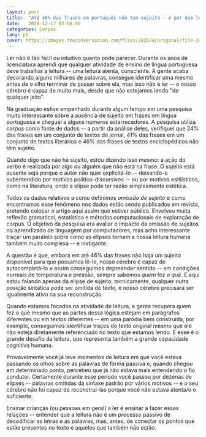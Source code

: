 ```yaml
---
layout: post
title:  "Até 46% das frases em português não tem sujeito – e por que ler é difícil"
date:   2020-12-17 03:06:00
categories: Corpus
lang: pt
cover: https://images.theconversation.com/files/282674/original/file-20190704-51292-t04p4c.jpg?ixlib=rb-1.1.0&q=45&auto=format&w=1200&h=675.0&fit=crop
---
```


Ler não é tão fácil ou intuitivo quanto pode parecer. Durante os anos de licenciatura aprendi que qualquer atividade de ensino de língua portuguesa deve trabalhar a leitura -- uma leitura atenta, consciente. A gente acaba decorando alguns milhares de palavras, consegue identificar uma mesmo antes de o olho terminar de passar sobre ela, mas isso não é ler -- o nosso cérebro é capaz de muito mais, desde que não estejamos lendo "de qualquer jeito".

Na graduação estive empenhado durante algum tempo em uma pesquisa muito interessante sobre a ausência de sujeito em frases em língua portuguesa e cheguei a alguns números estarrecedores. A pesquisa utiliza *corpus* como fonte de dados -- a partir da análise deles, verifiquei que 24% das frases em um conjunto de textos de jornal, 41% das frases em um conjunto de textos literários e 46% das frases de textos enciclopédicos não têm sujeito.

Quando digo que não há sujeito, estou dizendo isso mesmo: a ação do verbo é realizada por algo ou alguém que não está na frase. O sujeito está ausente seja porque o autor não quer explicitá-lo -- deixando-o subentendido por motivos político-discursivos -- ou por motivos estilísticos, como na literatura, onde a elipse pode ter razão simplesmente estética.

Todos os dados relativos a como definimos *omissão de sujeito* e como encontramos esse fenômeno nos dados estão sendo publicados em revista, pretendo colocar o artigo aqui assim que estiver público. Envolveu muita reflexão gramatical, estatística e métodos computacionais de exploração de corpus. O objetivo da pesquisa era avaliar o impacto da omissão de sujeitos no aprendizado de linguagem por computadores, mas acho interessante traçar um paralelo sobre como as elipses tornam a nossa leitura humana também muito complexa -- e instigante.

A questão é que, embora em até 46% das frases não haja um sujeito disponível para que possamos lê-lo, nosso cérebro é capaz de autocompletá-lo e assim conseguimos depreender sentido -- em condições normais de temperatura e pressão, sempre sabemos *quem* fez *o quê*. E aqui estou falando apenas da elipse de sujeito: tecnicamente, qualquer outra posição sintática pode ser omitida do texto, e nosso cérebro precisará ser igualmente ativo na sua reconstrução.

Quando estamos focados na atividade de leitura, a gente recupera quem fez o quê mesmo que as partes dessa lógica estejam em parágrafos diferentes ou em textos diferentes -- em uma paródia bem construída, por exemplo, conseguimos identificar traços do texto original mesmo que ele não esteja diretamente referenciado no texto que estamos lendo. E esse é o grande desafio da leitura, que representa também a grande capacidade cognitiva humana.

Provavelmente você já teve momentos de leitura em que você estava passando os olhos sobre as palavras de forma passiva e, quando chegou em determinado ponto, percebeu que já não estava mais entendendo o fio condutor. Certamente durante esse período você passou por dezenas de elipses -- palavras omitidas da sintaxe padrão por vários motivos -- e o seu cérebro não foi capaz de reconstrui-las porque você não estava atenta/o o suficiente.

Ensinar crianças (ou pessoas em geral) a ler é ensinar a fazer essas relações -- entender que a leitura não é um processo passivo de decodificar as letras e as palavras, mas, antes, de conectar os pontos que estão presentes no texto e aqueles que também não estão.